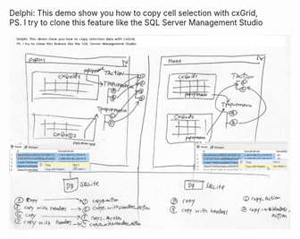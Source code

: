 
  Delphi:
  This demo show you how to copy cell selection with cxGrid,<br>
  PS. I try to clone this feature like the SQL Server Management Studio<br>

<img src="https://github.com/samrids/Delphi_cxGrid_Copy_CellSelect/blob/main/Screen/Snap5.png" alt="Mockup screen">
